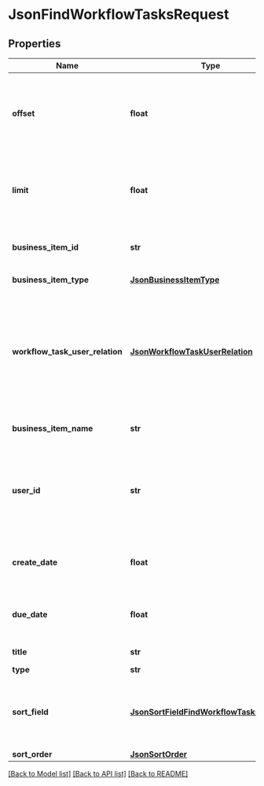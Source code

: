# JsonFindWorkflowTasksRequest

## Properties
Name | Type | Description | Notes
------------ | ------------- | ------------- | -------------
**offset** | **float** | The first result to retrieve. If not set (value &#x3D; &lt;tt&gt;0&lt;/tt&gt;), results will be retrieved starting from row &lt;tt&gt;0&lt;/tt&gt; | [optional] 
**limit** | **float** | The maximum number of results to retrieve. If not set (value &#x3D; &lt;tt&gt;0&lt;/tt&gt;), the default limit will be used | [optional] 
**business_item_id** | **str** | The &lt;code&gt;id&lt;/code&gt; of the business item | [optional] 
**business_item_type** | [**JsonBusinessItemType**](JsonBusinessItemType.md) | The type of the business item | [optional] 
**workflow_task_user_relation** | [**JsonWorkflowTaskUserRelation**](JsonWorkflowTaskUserRelation.md) | The type of relation between user and searched tasks &lt;p&gt; This could be either set to search for all the tasks the user is permitted to view or just those assigned to the user. | [optional] 
**business_item_name** | **str** | The part of the name of the business item | [optional] 
**user_id** | **str** | The &lt;code&gt;id&lt;/code&gt; of the user for which the tasks need to be returned. If empty, the current logged in user will be used | [optional] 
**create_date** | **float** | The creation date of the task. It is the timestamp (in UTC time standard) | [optional] 
**due_date** | **float** | The due date of the task. It is the timestamp (in UTC time standard) | [optional] 
**title** | **str** | The title/name of the task | [optional] 
**type** | **str** | The task type | [optional] 
**sort_field** | [**JsonSortFieldFindWorkflowTasksRequest**](JsonSortFieldFindWorkflowTasksRequest.md) | The field on which the results are sorted. On due date by default. For possible values see SortField | [optional] 
**sort_order** | [**JsonSortOrder**](JsonSortOrder.md) | The sorting order | [optional] 

[[Back to Model list]](../README.md#documentation-for-models) [[Back to API list]](../README.md#documentation-for-api-endpoints) [[Back to README]](../README.md)


